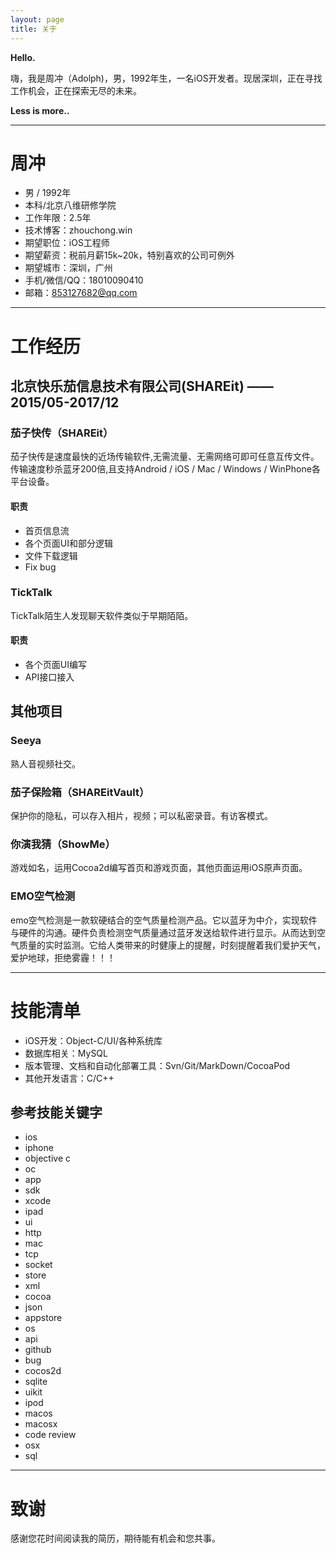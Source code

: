 ```yaml
---
layout: page
title: 关于
---
```


**Hello.**

嗨，我是周冲（Adolph)，男，1992年生，一名iOS开发者。现居深圳，正在寻找工作机会，正在探索无尽的未来。

**Less is more..**

---

# 周冲

 - 男 / 1992年
 - 本科/北京八维研修学院
 - 工作年限：2.5年
 - 技术博客：zhouchong.win
 - 期望职位：iOS工程师
 - 期望薪资：税前月薪15k~20k，特别喜欢的公司可例外
 - 期望城市：深圳，广州
 - 手机/微信/QQ：18010090410
 - 邮箱：853127682@qq.com

---

# 工作经历
## 北京快乐茄信息技术有限公司(SHAREit) —— 2015/05-2017/12
### 茄子快传（SHAREit）
茄子快传是速度最快的近场传输软件,无需流量、无需网络可即可任意互传文件。传输速度秒杀蓝牙200倍,且支持Android / iOS / Mac / Windows / WinPhone各平台设备。
#### 职责
  - 首页信息流
  - 各个页面UI和部分逻辑
  - 文件下载逻辑
  - Fix bug

### TickTalk
TickTalk陌生人发现聊天软件类似于早期陌陌。
#### 职责
  - 各个页面UI编写
  - API接口接入

## 其他项目
### Seeya
熟人音视频社交。
### 茄子保险箱（SHAREitVault）
保护你的隐私，可以存入相片，视频；可以私密录音。有访客模式。
### 你演我猜（ShowMe）
游戏如名，运用Cocoa2d编写首页和游戏页面，其他页面运用iOS原声页面。
### EMO空气检测
emo空气检测是一款软硬结合的空气质量检测产品。它以蓝牙为中介，实现软件与硬件的沟通。硬件负责检测空气质量通过蓝牙发送给软件进行显示。从而达到空气质量的实时监测。它给人类带来的时健康上的提醒，时刻提醒着我们爱护天气，爱护地球，拒绝雾霾！！！

----

# 技能清单

- iOS开发：Object-C/UI/各种系统库
- 数据库相关：MySQL
- 版本管理、文档和自动化部署工具：Svn/Git/MarkDown/CocoaPod
- 其他开发语言：C/C++

## 参考技能关键字
- ios
- iphone
- objective c
- oc
- app
- sdk
- xcode
- ipad
- ui
- http
- mac
- tcp
- socket
- store
- xml
- cocoa
- json
- appstore
- os
- api
- github
- bug
- cocos2d
- sqlite
- uikit
- ipod
- macos
- macosx
- code review
- osx
- sql




---

# 致谢
感谢您花时间阅读我的简历，期待能有机会和您共事。
